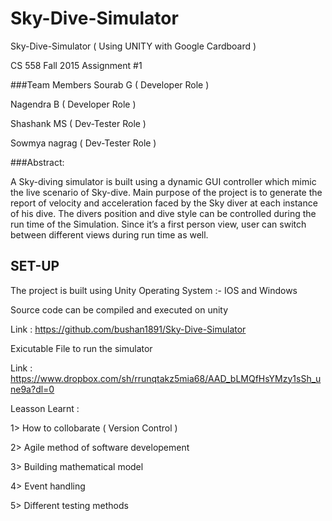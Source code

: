 # Sky-Dive-Simulator

Sky-Dive-Simulator ( Using UNITY with Google Cardboard ) 

CS 558 Fall 2015 Assignment  #1

###Team Members 
Sourab G ( Developer Role )

Nagendra B ( Developer Role ) 

Shashank MS ( Dev-Tester Role ) 

Sowmya nagrag ( Dev-Tester Role )

###Abstract:

A Sky-diving simulator is built using a dynamic GUI controller which mimic the live scenario of 
Sky-dive. Main purpose of the project is to generate the report of velocity and acceleration faced 
by the Sky diver at each instance of his dive. The divers position and dive style can be 
controlled during the run time of the Simulation. Since it’s a first person view, user can switch 
between different views during run time as well.

## SET-UP

The project is built using Unity 
Operating System :- IOS and Windows 

Source code can be compiled and executed on unity 

Link : https://github.com/bushan1891/Sky-Dive-Simulator

Exicutable File to run the simulator 

Link : https://www.dropbox.com/sh/rrunqtakz5mia68/AAD_bLMQfHsYMzy1sSh_une9a?dl=0

Leasson Learnt : 

1> How to collobarate ( Version Control ) 

2> Agile method of software developement 

3> Building mathematical model

4> Event handling 

5> Different testing methods

